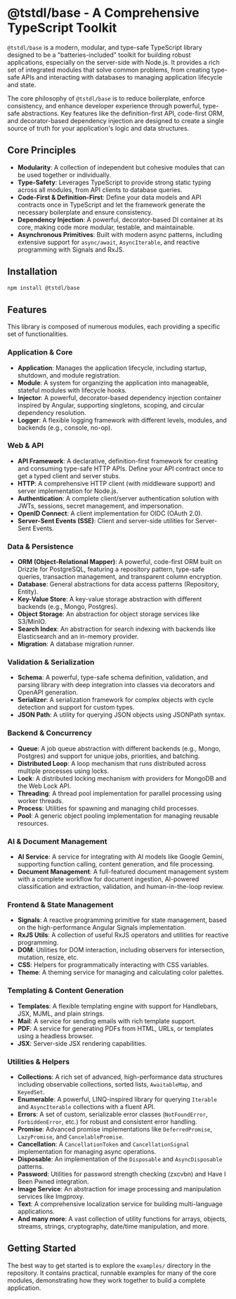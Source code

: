 # @tstdl/base - A Comprehensive TypeScript Toolkit

`@tstdl/base` is a modern, modular, and type-safe TypeScript library designed to be a "batteries-included" toolkit for building robust applications, especially on the server-side with Node.js. It provides a rich set of integrated modules that solve common problems, from creating type-safe APIs and interacting with databases to managing application lifecycle and state.

The core philosophy of `@tstdl/base` is to reduce boilerplate, enforce consistency, and enhance developer experience through powerful, type-safe abstractions. Key features like the definition-first API, code-first ORM, and decorator-based dependency injection are designed to create a single source of truth for your application's logic and data structures.

## Core Principles

-   **Modularity**: A collection of independent but cohesive modules that can be used together or individually.
-   **Type-Safety**: Leverages TypeScript to provide strong static typing across all modules, from API clients to database queries.
-   **Code-First & Definition-First**: Define your data models and API contracts once in TypeScript and let the framework generate the necessary boilerplate and ensure consistency.
-   **Dependency Injection**: A powerful, decorator-based DI container at its core, making code more modular, testable, and maintainable.
-   **Asynchronous Primitives**: Built with modern async patterns, including extensive support for `async/await`, `AsyncIterable`, and reactive programming with Signals and RxJS.

## Installation

```bash
npm install @tstdl/base
```

## Features

This library is composed of numerous modules, each providing a specific set of functionalities.

### Application & Core

-   **Application**: Manages the application lifecycle, including startup, shutdown, and module registration.
-   **Module**: A system for organizing the application into manageable, stateful modules with lifecycle hooks.
-   **Injector**: A powerful, decorator-based dependency injection container inspired by Angular, supporting singletons, scoping, and circular dependency resolution.
-   **Logger**: A flexible logging framework with different levels, modules, and backends (e.g., console, no-op).

### Web & API

-   **API Framework**: A declarative, definition-first framework for creating and consuming type-safe HTTP APIs. Define your API contract once to get a typed client and server stubs.
-   **HTTP**: A comprehensive HTTP client (with middleware support) and server implementation for Node.js.
-   **Authentication**: A complete client/server authentication solution with JWTs, sessions, secret management, and impersonation.
-   **OpenID Connect**: A client implementation for OIDC (OAuth 2.0).
-   **Server-Sent Events (SSE)**: Client and server-side utilities for Server-Sent Events.

### Data & Persistence

-   **ORM (Object-Relational Mapper)**: A powerful, code-first ORM built on Drizzle for PostgreSQL, featuring a repository pattern, type-safe queries, transaction management, and transparent column encryption.
-   **Database**: General abstractions for data access patterns (Repository, Entity).
-   **Key-Value Store**: A key-value storage abstraction with different backends (e.g., Mongo, Postgres).
-   **Object Storage**: An abstraction for object storage services like S3/MinIO.
-   **Search Index**: An abstraction for search indexing with backends like Elasticsearch and an in-memory provider.
-   **Migration**: A database migration runner.

### Validation & Serialization

-   **Schema**: A powerful, type-safe schema definition, validation, and parsing library with deep integration into classes via decorators and OpenAPI generation.
-   **Serializer**: A serialization framework for complex objects with cycle detection and support for custom types.
-   **JSON Path**: A utility for querying JSON objects using JSONPath syntax.

### Backend & Concurrency

-   **Queue**: A job queue abstraction with different backends (e.g., Mongo, Postgres) and support for unique jobs, priorities, and batching.
-   **Distributed Loop**: A loop mechanism that runs distributed across multiple processes using locks.
-   **Lock**: A distributed locking mechanism with providers for MongoDB and the Web Lock API.
-   **Threading**: A thread pool implementation for parallel processing using worker threads.
-   **Process**: Utilities for spawning and managing child processes.
-   **Pool**: A generic object pooling implementation for managing reusable resources.

### AI & Document Management

-   **AI Service**: A service for integrating with AI models like Google Gemini, supporting function calling, content generation, and file processing.
-   **Document Management**: A full-featured document management system with a complete workflow for document ingestion, AI-powered classification and extraction, validation, and human-in-the-loop review.

### Frontend & State Management

-   **Signals**: A reactive programming primitive for state management, based on the high-performance Angular Signals implementation.
-   **RxJS Utils**: A collection of useful RxJS operators and utilities for reactive programming.
-   **DOM**: Utilities for DOM interaction, including observers for intersection, mutation, resize, etc.
-   **CSS**: Helpers for programmatically interacting with CSS variables.
-   **Theme**: A theming service for managing and calculating color palettes.

### Templating & Content Generation

-   **Templates**: A flexible templating engine with support for Handlebars, JSX, MJML, and plain strings.
-   **Mail**: A service for sending emails with rich template support.
-   **PDF**: A service for generating PDFs from HTML, URLs, or templates using a headless browser.
-   **JSX**: Server-side JSX rendering capabilities.

### Utilities & Helpers

-   **Collections**: A rich set of advanced, high-performance data structures including observable collections, sorted lists, `AwaitableMap`, and `KeyedSet`.
-   **Enumerable**: A powerful, LINQ-inspired library for querying `Iterable` and `AsyncIterable` collections with a fluent API.
-   **Errors**: A set of custom, serializable error classes (`NotFoundError`, `ForbiddenError`, etc.) for robust and consistent error handling.
-   **Promise**: Advanced promise implementations like `DeferredPromise`, `LazyPromise`, and `CancelablePromise`.
-   **Cancellation**: A `CancellationToken` and `CancellationSignal` implementation for managing async operations.
-   **Disposable**: An implementation of the `Disposable` and `AsyncDisposable` patterns.
-   **Password**: Utilities for password strength checking (zxcvbn) and Have I Been Pwned integration.
-   **Image Service**: An abstraction for image processing and manipulation services like Imgproxy.
-   **Text**: A comprehensive localization service for building multi-language applications.
-   **And many more**: A vast collection of utility functions for arrays, objects, streams, strings, cryptography, date/time manipulation, and more.


## Getting Started

The best way to get started is to explore the `examples/` directory in the repository. It contains practical, runnable examples for many of the core modules, demonstrating how they work together to build a complete application.
